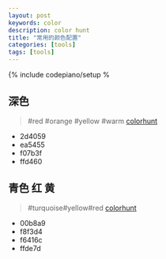 ```yaml
---
layout: post
keywords: color 
description: color hunt
title: "常用的颜色配置"
categories: [tools]
tags: [tools]
---
```

{% include codepiano/setup %

## 深色 
> #red #orange #yellow #warm
  [colorhunt](https://colorhunt.co/palette/7247)

 * 2d4059
 * ea5455
 * f07b3f
 * ffd460

## 青色 红 黄
 > #turquoise#yellow#red
   [colorhunt](https://colorhunt.co/palette/9506)
* 00b8a9
* f8f3d4
* f6416c
* ffde7d